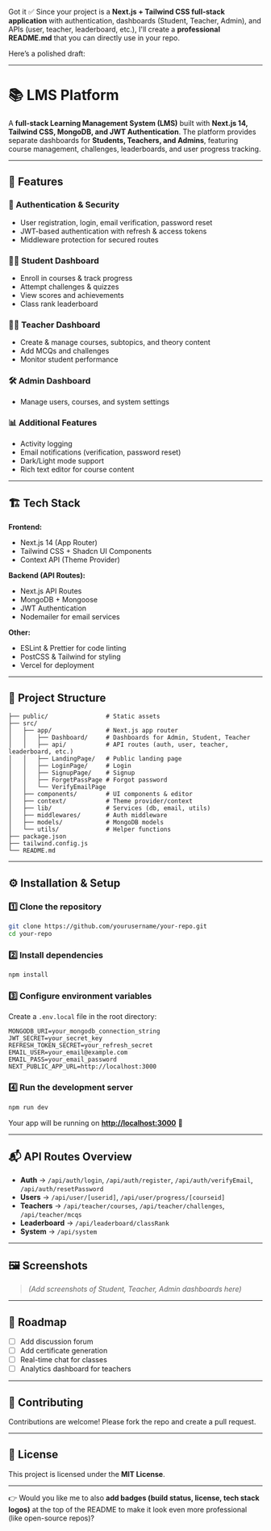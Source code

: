 Got it ✅
Since your project is a **Next.js + Tailwind CSS full-stack application** with authentication, dashboards (Student, Teacher, Admin), and APIs (user, teacher, leaderboard, etc.), I'll create a **professional README.md** that you can directly use in your repo.

Here’s a polished draft:

---

# 📚 LMS Platform

A **full-stack Learning Management System (LMS)** built with **Next.js 14, Tailwind CSS, MongoDB, and JWT Authentication**.
The platform provides separate dashboards for **Students, Teachers, and Admins**, featuring course management, challenges, leaderboards, and user progress tracking.

---

## 🚀 Features

### 🔑 Authentication & Security

* User registration, login, email verification, password reset
* JWT-based authentication with refresh & access tokens
* Middleware protection for secured routes

### 👨‍🎓 Student Dashboard

* Enroll in courses & track progress
* Attempt challenges & quizzes
* View scores and achievements
* Class rank leaderboard

### 👩‍🏫 Teacher Dashboard

* Create & manage courses, subtopics, and theory content
* Add MCQs and challenges
* Monitor student performance

### 🛠️ Admin Dashboard

* Manage users, courses, and system settings

### 📊 Additional Features

* Activity logging
* Email notifications (verification, password reset)
* Dark/Light mode support
* Rich text editor for course content

---

## 🏗️ Tech Stack

**Frontend:**

* Next.js 14 (App Router)
* Tailwind CSS + Shadcn UI Components
* Context API (Theme Provider)

**Backend (API Routes):**

* Next.js API Routes
* MongoDB + Mongoose
* JWT Authentication
* Nodemailer for email services

**Other:**

* ESLint & Prettier for code linting
* PostCSS & Tailwind for styling
* Vercel for deployment

---

## 📂 Project Structure

```
├── public/                # Static assets
├── src/
│   ├── app/               # Next.js app router
│   │   ├── Dashboard/     # Dashboards for Admin, Student, Teacher
│   │   ├── api/           # API routes (auth, user, teacher, leaderboard, etc.)
│   │   ├── LandingPage/   # Public landing page
│   │   ├── LoginPage/     # Login
│   │   ├── SignupPage/    # Signup
│   │   ├── ForgetPassPage # Forgot password
│   │   └── VerifyEmailPage
│   ├── components/        # UI components & editor
│   ├── context/           # Theme provider/context
│   ├── lib/               # Services (db, email, utils)
│   ├── middlewares/       # Auth middleware
│   ├── models/            # MongoDB models
│   └── utils/             # Helper functions
├── package.json
├── tailwind.config.js
└── README.md
```

---

## ⚙️ Installation & Setup

### 1️⃣ Clone the repository

```bash
git clone https://github.com/yourusername/your-repo.git
cd your-repo
```

### 2️⃣ Install dependencies

```bash
npm install
```

### 3️⃣ Configure environment variables

Create a `.env.local` file in the root directory:

```env
MONGODB_URI=your_mongodb_connection_string
JWT_SECRET=your_secret_key
REFRESH_TOKEN_SECRET=your_refresh_secret
EMAIL_USER=your_email@example.com
EMAIL_PASS=your_email_password
NEXT_PUBLIC_APP_URL=http://localhost:3000
```

### 4️⃣ Run the development server

```bash
npm run dev
```

Your app will be running on **[http://localhost:3000](http://localhost:3000)** 🚀

---

## 📬 API Routes Overview

* **Auth** → `/api/auth/login`, `/api/auth/register`, `/api/auth/verifyEmail`, `/api/auth/resetPassword`
* **Users** → `/api/user/[userid]`, `/api/user/progress/[courseid]`
* **Teachers** → `/api/teacher/courses`, `/api/teacher/challenges`, `/api/teacher/mcqs`
* **Leaderboard** → `/api/leaderboard/classRank`
* **System** → `/api/system`

---

## 🖼️ Screenshots

> *(Add screenshots of Student, Teacher, Admin dashboards here)*

---

## 📌 Roadmap

* [ ] Add discussion forum
* [ ] Add certificate generation
* [ ] Real-time chat for classes
* [ ] Analytics dashboard for teachers

---

## 🤝 Contributing

Contributions are welcome! Please fork the repo and create a pull request.

---

## 📄 License

This project is licensed under the **MIT License**.

---

👉 Would you like me to also **add badges (build status, license, tech stack logos)** at the top of the README to make it look even more professional (like open-source repos)?
